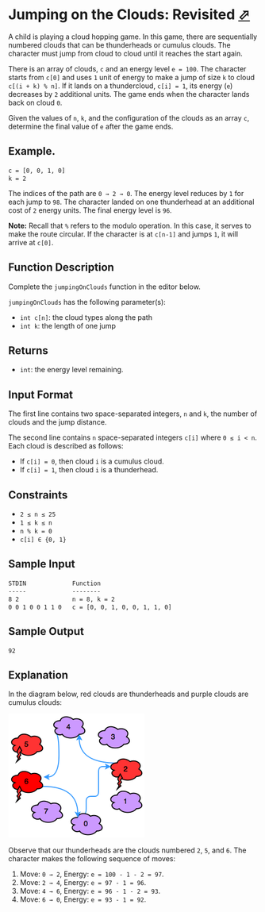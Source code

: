 # Jumping on the Clouds: Revisited [⬀](https://www.hackerrank.com/challenges/jumping-on-the-clouds-revisited)

A child is playing a cloud hopping game. In this game, there are sequentially numbered clouds that can be thunderheads or cumulus clouds. The character must jump from cloud to cloud until it reaches the start again.

There is an array of clouds, `c` and an energy level `e = 100`. The character starts from `c[0]` and uses `1` unit of energy to make a jump of size `k` to cloud `c[(i + k) % n]`. If it lands on a thundercloud, `c[i] = 1`, its energy (`e`) decreases by `2` additional units. The game ends when the character lands back on cloud `0`.

Given the values of `n`, `k`, and the configuration of the clouds as an array `c`, determine the final value of `e` after the game ends.

## Example. 
```
c = [0, 0, 1, 0]
k = 2
```

The indices of the path are `0 → 2 → 0`. The energy level reduces by `1` for each jump to `98`. The character landed on one thunderhead at an additional cost of `2` energy units. The final energy level is `96`.

**Note:** Recall that `%` refers to the modulo operation. In this case, it serves to make the route circular. If the character is at `c[n-1]` and jumps `1`, it will arrive at `c[0]`.

## Function Description

Complete the `jumpingOnClouds` function in the editor below.

`jumpingOnClouds` has the following parameter(s):

- `int c[n]`: the cloud types along the path
- `int k`: the length of one jump

## Returns

- `int`: the energy level remaining.

## Input Format

The first line contains two space-separated integers, `n` and `k`, the number of clouds and the jump distance.

The second line contains `n` space-separated integers `c[i]` where `0 ≤ i < n`. Each cloud is described as follows:

- If `c[i] = 0`, then cloud `i` is a cumulus cloud.
- If `c[i] = 1`, then cloud `i` is a thunderhead.

## Constraints

- `2 ≤ n ≤ 25`
- `1 ≤ k ≤ n`
- `n % k = 0`
- `c[i] ∈ {0, 1}`

## Sample Input
```
STDIN             Function
-----             --------
8 2               n = 8, k = 2
0 0 1 0 0 1 1 0   c = [0, 0, 1, 0, 0, 1, 1, 0]
```

## Sample Output
```
92
```

## Explanation

In the diagram below, red clouds are thunderheads and purple clouds are cumulus clouds:

![game board](1462454878-26f414ec0f-may4.png)

Observe that our thunderheads are the clouds numbered `2`, `5`, and `6`. The character makes the following sequence of moves:

1. Move: `0 → 2`, Energy: `e = 100 - 1 - 2 = 97`.
2. Move: `2 → 4`, Energy: `e = 97 - 1 = 96`.
3. Move: `4 → 6`, Energy: `e = 96 - 1 - 2 = 93`.
4. Move: `6 → 0`, Energy: `e = 93 - 1 = 92`.
